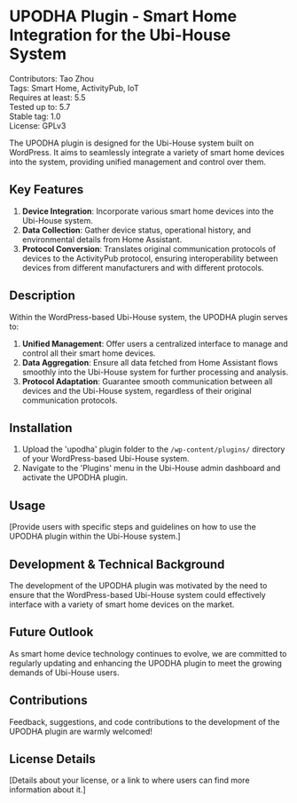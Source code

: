 # UPODHA Plugin - Smart Home Integration for the Ubi-House System

Contributors: Tao Zhou  
Tags: Smart Home, ActivityPub, IoT  
Requires at least: 5.5  
Tested up to: 5.7  
Stable tag: 1.0  
License: GPLv3   

The UPODHA plugin is designed for the Ubi-House system built on WordPress. It aims to seamlessly integrate a variety of smart home devices into the system, providing unified management and control over them.

## Key Features

1. **Device Integration**: Incorporate various smart home devices into the Ubi-House system.
2. **Data Collection**: Gather device status, operational history, and environmental details from Home Assistant.
3. **Protocol Conversion**: Translates original communication protocols of devices to the ActivityPub protocol, ensuring interoperability between devices from different manufacturers and with different protocols.

## Description

Within the WordPress-based Ubi-House system, the UPODHA plugin serves to:

1. **Unified Management**: Offer users a centralized interface to manage and control all their smart home devices.
2. **Data Aggregation**: Ensure all data fetched from Home Assistant flows smoothly into the Ubi-House system for further processing and analysis.
3. **Protocol Adaptation**: Guarantee smooth communication between all devices and the Ubi-House system, regardless of their original communication protocols.

## Installation

1. Upload the 'upodha' plugin folder to the `/wp-content/plugins/` directory of your WordPress-based Ubi-House system.
2. Navigate to the 'Plugins' menu in the Ubi-House admin dashboard and activate the UPODHA plugin.

## Usage

[Provide users with specific steps and guidelines on how to use the UPODHA plugin within the Ubi-House system.]

## Development & Technical Background

The development of the UPODHA plugin was motivated by the need to ensure that the WordPress-based Ubi-House system could effectively interface with a variety of smart home devices on the market.

## Future Outlook

As smart home device technology continues to evolve, we are committed to regularly updating and enhancing the UPODHA plugin to meet the growing demands of Ubi-House users.

## Contributions

Feedback, suggestions, and code contributions to the development of the UPODHA plugin are warmly welcomed!

## License Details

[Details about your license, or a link to where users can find more information about it.]

